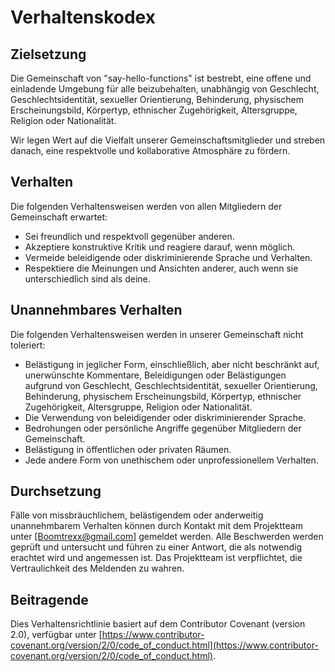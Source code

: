 # Verhaltenskodex

## Zielsetzung

Die Gemeinschaft von "say-hello-functions" ist bestrebt, eine offene und einladende Umgebung für alle beizubehalten, unabhängig von Geschlecht, Geschlechtsidentität, sexueller Orientierung, Behinderung, physischem Erscheinungsbild, Körpertyp, ethnischer Zugehörigkeit, Altersgruppe, Religion oder Nationalität.

Wir legen Wert auf die Vielfalt unserer Gemeinschaftsmitglieder und streben danach, eine respektvolle und kollaborative Atmosphäre zu fördern.

## Verhalten

Die folgenden Verhaltensweisen werden von allen Mitgliedern der Gemeinschaft erwartet:

- Sei freundlich und respektvoll gegenüber anderen.
- Akzeptiere konstruktive Kritik und reagiere darauf, wenn möglich.
- Vermeide beleidigende oder diskriminierende Sprache und Verhalten.
- Respektiere die Meinungen und Ansichten anderer, auch wenn sie unterschiedlich sind als deine.

## Unannehmbares Verhalten

Die folgenden Verhaltensweisen werden in unserer Gemeinschaft nicht toleriert:

- Belästigung in jeglicher Form, einschließlich, aber nicht beschränkt auf, unerwünschte Kommentare, Beleidigungen oder Belästigungen aufgrund von Geschlecht, Geschlechtsidentität, sexueller Orientierung, Behinderung, physischem Erscheinungsbild, Körpertyp, ethnischer Zugehörigkeit, Altersgruppe, Religion oder Nationalität.
- Die Verwendung von beleidigender oder diskriminierender Sprache.
- Bedrohungen oder persönliche Angriffe gegenüber Mitgliedern der Gemeinschaft.
- Belästigung in öffentlichen oder privaten Räumen.
- Jede andere Form von unethischem oder unprofessionellem Verhalten.

## Durchsetzung

Fälle von missbräuchlichem, belästigendem oder anderweitig unannehmbarem Verhalten können durch Kontakt mit dem Projektteam unter [Boomtrexx@gmail.com] gemeldet werden. Alle Beschwerden werden geprüft und untersucht und führen zu einer Antwort, die als notwendig erachtet wird und angemessen ist. Das Projektteam ist verpflichtet, die Vertraulichkeit des Meldenden zu wahren. 

## Beitragende

Dies Verhaltensrichtlinie basiert auf dem Contributor Covenant (version 2.0), verfügbar unter [https://www.contributor-covenant.org/version/2/0/code_of_conduct.html](https://www.contributor-covenant.org/version/2/0/code_of_conduct.html).
